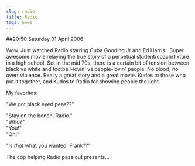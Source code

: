 ```yaml
---
slug: radio
title: Radio
tags: news
---
```


##20:50 Saturday 01 April 2006

Wow. Just watched Radio starring Cuba Gooding Jr and Ed Harris.. Super awesome movie relaying the true story of a perpetual student/coach/fixture in a high school. Set in the mid 70s, there is a certain bit of tension between black vs white and football-lovin' vs people-lovin' people. No blood, no overt violence. Really a great story and a great movie. Kudos to those who put it together, and Kudos to Radio for showing people the light.  
  
My favorites:  
  
"We got black eyed peas??"  
  
"Stay on the bench, Radio."  
"Who?"  
"You!"  
"Oh!"  
  
"Is *that* what you wanted, Frank??"  
  
The cop helping Radio pass out presents...   

